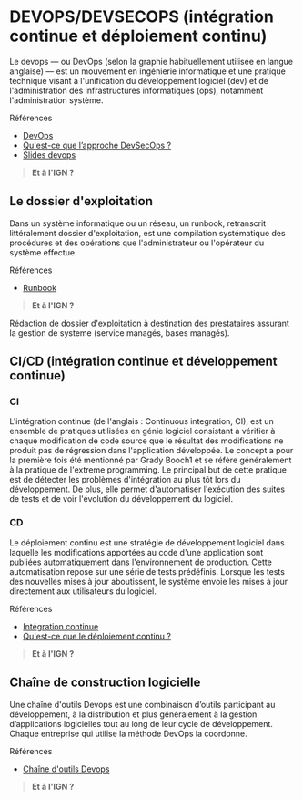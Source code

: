 # DEVOPS/DEVSECOPS (intégration continue et déploiement continu)

Le devops — ou DevOps (selon la graphie habituellement utilisée en langue anglaise) — est un mouvement en ingénierie informatique et une pratique technique visant à l'unification du développement logiciel (dev) et de l'administration des infrastructures informatiques (ops), notamment l'administration système.

Références

- [DevOps](https://fr.wikipedia.org/wiki/Devops)
- [Qu'est-ce que l’approche DevSecOps ?](https://www.oracle.com/fr/security/definition-approche-dev-sec-ops/)
- [Slides devops](https://devops.fr/mixit/slides.pdf)

> **Et à l'IGN ?**

## Le dossier d'exploitation

Dans un système informatique ou un réseau, un runbook, retranscrit littéralement dossier d'exploitation, est une compilation systématique des procédures et des opérations que l'administrateur ou l'opérateur du système effectue.

Références

- [Runbook](https://fr.wikipedia.org/wiki/Runbook)

> **Et à l'IGN ?**

Rédaction de dossier d'exploitation à destination des prestataires assurant la gestion de systeme (service managés, bases managés).

## CI/CD (intégration continue et développement continue)

### CI

L'intégration continue (de l'anglais : Continuous integration, CI), est un ensemble de pratiques utilisées en génie logiciel consistant à vérifier à chaque modification de code source que le résultat des modifications ne produit pas de régression dans l'application développée. Le concept a pour la première fois été mentionné par Grady Booch1 et se réfère généralement à la pratique de l'extreme programming. Le principal but de cette pratique est de détecter les problèmes d'intégration au plus tôt lors du développement. De plus, elle permet d'automatiser l'exécution des suites de tests et de voir l'évolution du développement du logiciel.

### CD

Le déploiement continu est une stratégie de développement logiciel dans laquelle les modifications apportées au code d'une application sont publiées automatiquement dans l'environnement de production. Cette automatisation repose sur une série de tests prédéfinis. Lorsque les tests des nouvelles mises à jour aboutissent, le système envoie les mises à jour directement aux utilisateurs du logiciel.

Références

- [Intégration continue](https://fr.wikipedia.org/wiki/Int%C3%A9gration_continue)
- [Qu'est-ce que le déploiement continu ?](https://www.ibm.com/fr-fr/topics/continuous-deployment)

> **Et à l'IGN ?**

## Chaîne de construction logicielle

Une chaîne d'outils Devops est une combinaison d’outils participant au développement, à la distribution et plus généralement à la gestion d’applications logicielles tout au long de leur cycle de développement. Chaque entreprise qui utilise la méthode DevOps la coordonne.

Références

- [Chaîne d'outils Devops](https://fr.wikipedia.org/wiki/Cha%C3%AEne_d%27outils_Devops)

> **Et à l'IGN ?**
